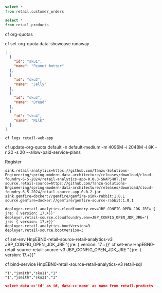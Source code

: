 


```sql
select * 
from retail.customer_orders
```



```sql
select * 
from retail.products
```

cf org-quotas

cf set-org-quota data-showcase runaway

```json
[
  {
    "id": "sku1",
    "name": "Peanut butter"
  },
  {
    "id": "sku2",
    "name": "Jelly"
  },
  {
    "id": "sku3",
    "name": "Bread"
  },
  {
    "id": "sku4",
    "name": "Milk"
  }
]
```

```shell
cf logs retail-web-app
```



cf update-org-quota default -n default-medium -m 4096M -i 2048M -l 8K -r 20 -s 20 --allow-paid-service-plans

Register


```properties
sink.retail-analytics=https://github.com/Tanzu-Solutions-Engineering/spring-modern-data-architecture/releases/download/cloud-foundry-6-5-2024/retail-analytics-app-0.0.3-SNAPSHOT.jar
source.retail-source=https://github.com/Tanzu-Solutions-Engineering/spring-modern-data-architecture/releases/download/cloud-foundry-6-5-2024/retail-source-app-0.0.2.jar
sink.gemfire=docker://gemfire/gemfire-sink-rabbit:1.0.1
source.gemfire=docker://gemfire/gemfire-source-rabbit:1.0.1

```

```properties
deployer.retail-analytics.cloudfoundry.env=JBP_CONFIG_OPEN_JDK_JRE='{ jre: { version: 17.+}}'
deployer.retail-source.cloudfoundry.env=JBP_CONFIG_OPEN_JDK_JRE='{ jre: { version: 17.+}}'
deployer.retail-analytics.bootVersion=3
deployer.retail-source.bootVersion=3
```



cf set-env  HnpEBN0-retail-source-retail-analytics-v3 JBP_CONFIG_OPEN_JDK_JRE '{ jre: { version: 17.+}}'
cf set-env  HnpEBN0-retail-source-retail-source-v3 JBP_CONFIG_OPEN_JDK_JRE "{ jre: { version: 17.+}}"

cf bind-service HnpEBN0-retail-source-retail-analytics-v3  retail-sql


```csv
"1","jsmith","sku11","1"
"1","jsmith","sku21","1"

```


```json
select data->>'id' as id, data->>'name' as name from retail.products
```

